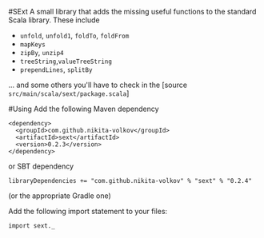 #SExt
A small library that adds the missing useful functions to the standard Scala library. These include

* `unfold`, `unfold1`, `foldTo`, `foldFrom`
* `mapKeys`
* `zipBy`, `unzip4`
* `treeString`,`valueTreeString`
* `prependLines`, `splitBy`

... and some others you'll have to check in the [source `src/main/scala/sext/package.scala`]

#Using
Add the following Maven dependency

    <dependency>
      <groupId>com.github.nikita-volkov</groupId>
      <artifactId>sext</artifactId>
      <version>0.2.3</version>
    </dependency>

or SBT dependency
    
    libraryDependencies += "com.github.nikita-volkov" % "sext" % "0.2.4"

(or the appropriate Gradle one)

Add the following import statement to your files:

    import sext._
